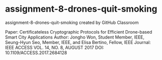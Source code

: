 # assignment-8-drones-quit-smoking
assignment-8-drones-quit-smoking created by GitHub Classroom

Paper: Certificateless Cryptographic Protocols for Efficient Drone-based Smart City Applications
Author: Jongho Won, Student Member, IEEE, Seung-Hyun Seo, Member, IEEE, and Elisa Bertino, Fellow, IEEE
Journal: IEEE ACCESS VOL. 14, NO. 8, AUGUST 2017
DOI: 10.1109/ACCESS.2017.2684128
